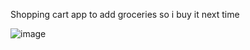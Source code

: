 Shopping cart app to add groceries so i buy it next time

![image](https://github.com/user-attachments/assets/bf69edd9-9894-44a8-b950-306521fe294d)

